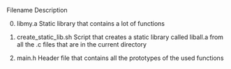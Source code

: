 Filename	                 Description


0. libmy.a                  Static library that contains a lot of functions

1. create_static_lib.sh	    Script that creates a static library called liball.a from all the .c files that are in the current directory

2. main.h	            Header file that contains all the prototypes of the used functions

